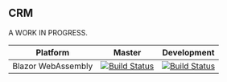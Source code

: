 ## CRM

A WORK IN PROGRESS.

| Platform | Master | Development |
|---|:-:|:-:|
| Blazor WebAssembly | [![Build Status](https://dev.azure.com/BrunoBlanes/Average%20CRM/_apis/build/status/Blazor%20WebAssembly%20Release?branchName=master)](https://dev.azure.com/BrunoBlanes/Average%20CRM/_build/latest?definitionId=15&branchName=master) | [![Build Status](https://dev.azure.com/BrunoBlanes/Average%20CRM/_apis/build/status/Blazor%20WebAssembly%20Debug?branchName=development)](https://dev.azure.com/BrunoBlanes/Average%20CRM/_build/latest?definitionId=16&branchName=development)